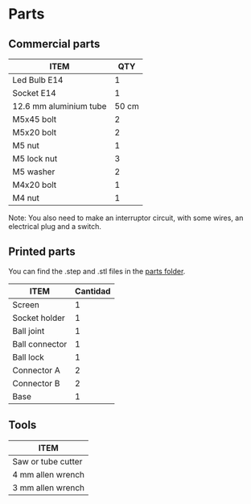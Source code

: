 # Parts

## Commercial parts

 ITEM              | QTY
 ---------------------------   | ------------
 Led Bulb E14 | 1
 Socket E14 | 1
 12.6 mm aluminium tube | 50 cm
 M5x45 bolt | 2
 M5x20 bolt | 2
 M5 nut | 1
 M5 lock nut | 3
 M5 washer | 2
 M4x20 bolt | 1
 M4 nut | 1

 Note: You also need to make an interruptor circuit, with some wires, an electrical plug and a switch.


## Printed parts

You can find the .step and .stl files in the [parts folder](parts/). 

 ITEM                   | Cantidad
 ---------------------------   | ------------
 Screen | 1
 Socket holder | 1
 Ball joint | 1
 Ball connector | 1
 Ball lock | 1
 Connector A | 2
 Connector B | 2
 Base | 1
 
## Tools

 ITEM |                  
 --------------------------- |  
 Saw or tube cutter |
 4 mm allen wrench | 
 3 mm allen wrench |

 

